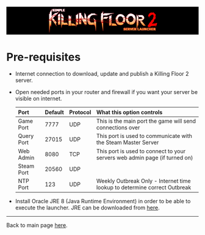 ![Logo](images/kf2banner.png)

# Pre-requisites
- Internet connection to download, update and publish a Killing Floor 2 server.
- Open needed ports in your router and firewall if you want your server be visible on internet.

  | Port        | Default  | Protocol  | What this option controls                                                   |
  |-------------|----------|-----------|-----------------------------------------------------------------------------|
  | Game Port   | 7777     | UDP       | This is the main port the game will send connections over                   |
  | Query Port  | 27015    | UDP       | This port is used to communicate with the Steam Master Server               |
  | Web Admin   | 8080     | TCP       | This port is used to connect to your servers web admin page (if turned on)  |
  | Steam Port  | 20560    | UDP       |                                                                             |
  | NTP Port    | 123      | UDP       | Weekly Outbreak Only - Internet time lookup to determine correct Outbreak   |

- Install Oracle JRE 8 (Java Runtime Environment) in order to be able to execute the launcher. JRE can be downloaded from [here](https://www.java.com/en/download/).

---
Back to main page [here](../README.md).